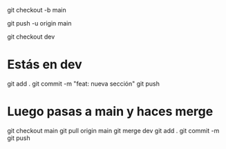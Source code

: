 git checkout -b main

git push -u origin main

git checkout dev

# Estás en dev
git add .
git commit -m "feat: nueva sección"
git push

# Luego pasas a main y haces merge
git checkout main
git pull origin main
git merge dev
git add . 
git commit -m
git push


<!-- https://github.com/public-apis/public-apis -->